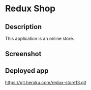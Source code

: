 # Redux Shop

## Description
This application is an online store.

## Screenshot


## Deployed app

https://git.heroku.com/redux-store13.git
